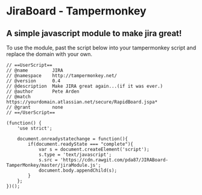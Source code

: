 JiraBoard - Tampermonkey
=
A simple javascript module to make jira great!
-
To use the module, past the script below into your tampermonkey script and replace the domain with your own.
```
// ==UserScript==
// @name         JIRA
// @namespace    http://tampermonkey.net/
// @version      0.4
// @description  Make JIRA great again...(if it was ever.)
// @author       Pete Arden
// @match        https://yourdomain.atlassian.net/secure/RapidBoard.jspa*
// @grant        none
// ==/UserScript==

(function() {
    'use strict';

    document.onreadystatechange = function(){
        if(document.readyState === "complete"){
            var s = document.createElement('script');
            s.type = 'text/javascript';
            s.src = 'https://cdn.rawgit.com/pda87/JIRABoard-TamperMonkey/master/jiraModule.js';
            document.body.appendChild(s);
        }
    };
})();
```
